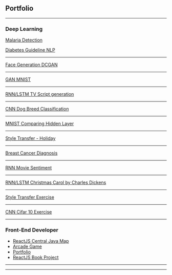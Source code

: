 ## Portfolio

---

### Deep Learning 

[Malaria Detection](https://github.com/ellyanalinden/malaria_detection_cnn)
<!--img src="images/dummy_thumbnail.jpg?raw=true"/-->


[Diabetes Guideline NLP](https://github.com/ellyanalinden/nlp_diabetes_guideline)
<!--img src="images/dummy_thumbnail.jpg?raw=true"/-->

---
[Face Generation DCGAN](https://github.com/ellyanalinden/face_gen_project)
<!--img src="images/dummy_thumbnail.jpg?raw=true"/-->

---
[GAN MNIST](https://github.com/ellyanalinden/gan_mnist_exercise)
<!--img src="images/dummy_thumbnail.jpg?raw=true"/-->

---
[RNN/LSTM TV Script generation](https://github.com/ellyanalinden/tv_script_gen/blob/master/dlnd_tv_script_generation.ipynb)
<!--img src="images/dummy_thumbnail.jpg?raw=true"/-->

---
[CNN Dog Breed Classification](https://github.com/ellyanalinden/dog_project/blob/master/dog_app.ipynb)
<!--img src="images/dummy_thumbnail.jpg?raw=true"/-->

---
[MNIST Comparing Hidden Layer](https://github.com/ellyanalinden/MNIST_comparinghiddenlayer)
<!--img src="images/dummy_thumbnail.jpg?raw=true"/-->

---
[Style Transfer - Holiday](https://github.com/ellyanalinden/holiday_style_transfer_no_grid/blob/master/Style_Transfer_Exercise_No_Grid.ipynb)
<!--img src="images/dummy_thumbnail.jpg?raw=true"/-->

---
[Breast Cancer Diagnosis](https://github.com/ellyanalinden/breast_cancer_diagnosis/blob/master/breast_cancer_diagnosis.ipynb)
<!--img src="images/dummy_thumbnail.jpg?raw=true"/-->

---
[RNN Movie Sentiment](https://github.com/ellyanalinden/Pytorch_sentiment_movie_RNN/blob/master/Sentiment_RNN_Exercise.ipynb)
<!--img src="images/dummy_thumbnail.jpg?raw=true"/-->

---
[RNN/LSTM Christmas Carol by Charles Dickens](https://github.com/ellyanalinden/Pytorch_christmas_carol_RNN_text/blob/master/Character_Level_RNN_Exercise.ipynb)
<!--img src="images/dummy_thumbnail.jpg?raw=true"/-->

---
[Style Transfer Exercise](https://github.com/ellyanalinden/Transfer_style_lesson_6/blob/master/Style_Transfer_Exercise.ipynb)
<!--img src="images/dummy_thumbnail.jpg?raw=true"/-->

---
[CNN Cifar 10 Exercise](https://github.com/ellyanalinden/pytorch_cifar_10_cnn-/blob/master/cifar10_cnn_exercise.ipynb)
<!--img src="images/dummy_thumbnail.jpg?raw=true"/-->

---

### Front-End Developer

- [ReactJS Central Java Map](https://github.com/ellyanalinden/central-java)
- [Arcade Game](https://ellyanalinden.github.io/Arcade-Game-Project/)
- [Portfolio](https://ellyanalinden.github.io/Portfolio-Project/)
- [ReactJS Book Project](https://github.com/ellyanalinden/Books-Project)


---




---

<!-- Remove above link if you don't want to attibute -->
